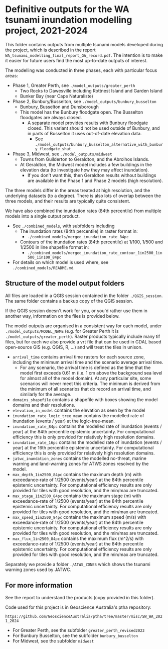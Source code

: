 # Definitive outputs for the WA tsunami inundation modelling project, 2021-2024

This folder contains outputs from multiple tsunami models developed during the
project, which is described in the report `WA_tsunami_modelling_final_report_GA_record.pdf`. 
The intention is to make it easier for future users find the most up-to-date
outputs of interest.

The modelling was conducted in three phases, each with particular focus areas:
* Phase 1, Greater Perth, see `./model_outputs/greater_perth`
  * Two Rocks to Dawesville including Rottnest Island and Garden Island
  * Bunker Bay (near Cape Naturaliste)
* Phase 2, Bunbury/Busselton, see `./model_outputs/bunbury_busselton`
  * Bunbury, Busselton and Dunsborough
  * This model has the Bunbury floodgate open. The Busselton floodgates are always closed.
    * A separate model provides results with Bunbury floodgate closed. This variant should not be used outside of Bunbury, and in parts of Busselton it uses out-of-date elevation data. 
      * See `./model_outputs/bunbury_busselton_alternative_with_bunbury_floodgate_shut`
* Phase 3, Midwest, see `./model_outputs/midwest`
  * Towns from Guilderton to Geraldton, and the Abrolhos Islands.
  * At Geraldton, the Midwest model includes a few buildings in the elevation data (to investigate how they may affect inundation). 
    * If you don't want this, then Geraldton results without buildings are available in the Phase 1 and Phase 2 models (high resolution). 

The three models differ in the areas treated at high resolution, and the
underlying datasets (to a degree). There is also lots of overlap between
the three models, and their results are typically quite consistent.

We have also combined the inundation rates (84th percentile) from multiple
models into a single output product. 
* See `./combined_models`, with subfolders including 
  * The inundation rates (84th percentile) in raster format in:
    * `./combined_models/merged_inundation_rate_84pc`
  * Contours of the inundation rates (84th percentile) at 1/100, 1/500 and 1/2500 in line shapefile format in:
    * `./combined_models/merged_inundation_rate_contour_1in2500_1in500_1in100_84pc`
* For details on which model is used where, see `./combined_models/README.md`.

## Structure of the model output folders

All files are loaded in a QGIS session contained in the folder `./QGIS_session`. The same folder contains a backup copy of the QGIS session.

If the QGIS session doesn't work for you, or you'd rather use them in another way, information on the files is provided below.

The model outputs are organised in a consistent way for each model, under `./model_outputs/MODEL_NAME` (e.g. for Greater Perth it is `./model_outputs/greater_perth`). Raster products typically include many tif files, but for each we also provide a vrt file that can be used in GDAL based open-source GIS (e.g. QGIS, R, ...) and will treat the tiles in unison.
* `arrival_time` contains arrival time rasters for each source zone, including the minimum arrival time and the scenario average arrival time.
  * For any scenario, the arrival time is defined as the time that the model first exceeds 0.61 m (i.e. 1 cm above the background sea level for almost all of the model domain). At any particular site, some scenarios will never meet this criteria. The minimum is derived from the minimum of all scenarios that do record an arrival time, and similarly for the average.
* `domains_shapefile` contains a shapefile with boxes showing the model domains and their resolutions.
* `elevation_in_model` contains the elevation as seen by the model
* `inundation_rate_logic_tree_mean` contains the modelled rate of inundation (events / year) at the logic-tree-mean.
* `inundation_rate_84pc` contains the modelled rate of inundation (events / year) at the 84th percentile epistemic uncertainty. For computational efficiency this is only provided for relatively high resolution domains.
* `inundation_rate_16pc` contains the modelled rate of inundation (events / year) at the 16th percentile epistemic uncertainty. For computational efficiency this is only provided for relatively high resolution domains.
* `jatwc_inundation_zones` contains the modelled no-threat, marine warning and land-warning zones for ATWS zones resolved by the model.
* `max_depth_1in2500_84pc` contains the maximum depth (m) with exceedance-rate of 1/2500 (events/year) at the 84th percentile epistemic uncertainty. For computational efficiency results are only provided for tiles with good resolution, and the min/max are truncated.
* `max_stage_1in2500_84pc` contains the maximum stage (m) with exceedance-rate of 1/2500 (events/year) at the 84th percentile epistemic uncertainty. For computational efficiency results are only provided for tiles with good resolution, and the min/max are truncated.
* `max_speed_1in2500_84pc` contains the maximum speed (m/s) with exceedance-rate of 1/2500 (events/year) at the 84th percentile epistemic uncertainty. For computational efficiency results are only provided for tiles with good resolution, and the min/max are truncated.
* `max_flux_1in2500_84pc` contains the maximum flux (m^2/s) with exceedance-rate of 1/2500 (events/year) at the 84th percentile epistemic uncertainty. For computational efficiency results are only provided for tiles with good resolution, and the min/max are truncated.

Separately we provide a folder `./ATWS_ZONES` which shows the tsunami warning zones used by JATWC.

## For more information

See the report to understand the products (copy provided in this folder).

Code used for this project is in Geoscience Australia's ptha repository: 

`https://github.com/GeoscienceAustralia/ptha/tree/master/misc/SW_WA_2021_2024`
  * For Greater Perth, see the subfolder `greater_perth_revised2023`
  * For Bunbury Busselton, see the subfolder `bunbury_busselton`
  * For Midwest, see the subfolder `midwest`
